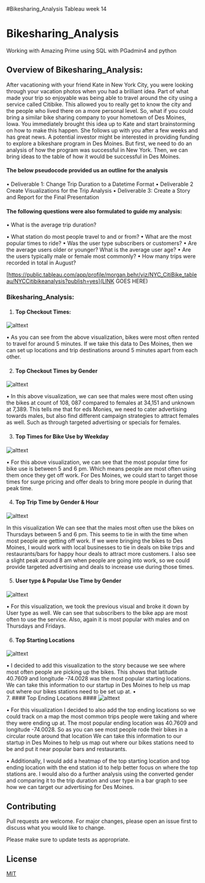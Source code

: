#Bikesharing_Analysis
Tableau week 14
# Bikesharing_Analysis
Working with Amazing Prime using SQL with PGadmin4 and python
## Overview of Bikesharing_Analysis:
After vacationing with your friend Kate in New York City, you were looking through your vacation photos when you had a brilliant idea. Part of what made your trip so enjoyable was being able to travel around the city using a service called Citibike. This allowed you to really get to know the city and the people who lived there on a more personal level. So, what if you could bring a similar bike sharing company to your hometown of Des Moines, Iowa. You immediately brought this idea up to Kate and start brainstorming on how to make this happen. She follows up with you after a few weeks and has great news. A potential investor might be interested in providing funding to explore a bikeshare program in Des Moines. But first, we need to do an analysis of how the program was successful in New York. Then, we can bring ideas to the table of how it would be successful in Des Moines. 
#### The below pseudocode provided us an outline for the analysis ####
•	Deliverable 1:  Change Trip Duration to a Datetime Format
•	Deliverable 2 Create Visualizations for the Trip Analysis 
•	Deliverable 3: Create a Story and Report for the Final Presentation
#### The following questions were also formulated to guide my analysis: ####
•	What is the average trip duration?

•	What station do most people travel to and or from?
•	What are the most popular times to ride?
•	Was the user type subscribers or customers?
•	Are the average users older or younger? What is the average user age?
•	Are the users typically male or female most commonly?
•	How many trips were recorded in total in August?

[https://public.tableau.com/app/profile/morgan.behr/viz/NYC_CitiBike_tableau/NYCCitibikeanalysis?publish=yes](LINK GOES HERE)

### Bikesharing_Analysis: ###
1.	#### Top Checkout Times:  ####

![alttext](https://github.com/mbehr11/bikesharing/blob/main/Resources/Top_Checkout_Times.PNG) 

•	As you can see from the above visualization, bikes were most often rented to travel for around 5 minutes. If we take this data to Des Moines, then we can set up locations and trip destinations around 5 minutes apart from each other.  

2.	#### Top Checkout Times by Gender ####

![alttext](https://github.com/mbehr11/bikesharing/blob/main/Resources/Top_Checkout_Times_by_Gender.PNG)

•	In this above visualization, we can see that males were most often using the bikes at count of 108, 087 compared to females at 34,151 and unknown at 7,389. This tells me that for eds Monies, we need to cater advertising towards males, but also find different campaign strategies to attract females as well. Such as through targeted advertising or specials for females. 

3.	#### Top Times for Bike Use by Weekday ####

![alttext](https://github.com/mbehr11/bikesharing/blob/main/Resources/Top_Times_for_Bikeuse_by_Weekday.PNG)

•	For this above visualization, we can see that the most popular time for bike use is between 5 and 6 pm. Which means people are most often using them once they get off work. For Des Moines, we could start to target those times for surge pricing and offer deals to bring more people in during that peak time. 

4.	#### Top Trip Time by Gender & Hour ####

![alttext](https://github.com/mbehr11/bikesharing/blob/main/Resources/Top_Trip_Times_by_Gender%26Hour.PNG)

In this visualization We can see that the males most often use the bikes on Thursdays between 5 and 6 pm. This seems to tie in with the time when most people are getting off work. If we were bringing the bikes to Des Moines, I would work with local businesses to tie in deals on bike trips and restaurants/bars for happy hour deals to attract more customers.  I also see a slight peak around 8 am when people are going into work, so we could provide targeted advertising and deals to increase use during those times. 

5.	#### User type & Popular Use Time by Gender ####

![alttext]( https://github.com/mbehr11/bikesharing/blob/main/Resources/Usertype%26_Popular_Use_Time_by%20Gender.PNG )

•	For this visualization, we took the previous visual and broke it down by User type as well. We can see that subscribers to the bike app are most often to use the service. Also, again it is most popular with males and on Thursdays and Fridays. 

6.	#### Top Starting Locations ####

![alttext](https://github.com/mbehr11/bikesharing/blob/main/Resources/Top_Starting_Locations.PNG )

•	I decided to add this visualization to the story because we see where most often people are picking up the bikes. This shows that latitude 40.7609 and longitude -74.0028 was the most popular starting locations. We can take this information to our startup in Des Moines to help us map out where our bikes stations need to be set up at. 
•	
7.	#### Top Ending Locations ####
![alttext](https://github.com/mbehr11/bikesharing/blob/main/Resources/Top_Ending_Locations.PNG)

•	For this visualization I decided to also add the top ending locations so we could track on a map the most common trips people were taking and where they were ending up at. The most popular ending location was 40.7609 and longitude -74.0028.  So as you can see most people rode their bikes in a circular route around that location We can take this information to our startup in Des Moines to help us map out where our bikes stations need to be and put it near popular bars and restaurants. 

•	Additionally, I would add a heatmap of the top starting location and top ending location with the end station id to help better focus on where the top stations are. I would also do a further analysis using the converted gender and comparing it to the trip duration and user type in a bar graph to see how we can target our advertising for Des Moines. 
## Contributing 
Pull requests are welcome. For major changes, please open an issue first to discuss what you would like to change.

Please make sure to update tests as appropriate.

## License
[MIT](https://choosealicense.com/licenses/mit/)
